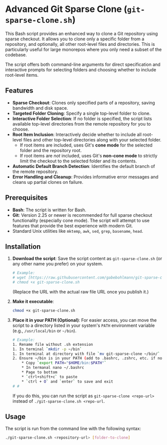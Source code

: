 # Advanced Git Sparse Clone (`git-sparse-clone.sh`)

This Bash script provides an enhanced way to clone a Git repository using sparse checkout. It allows you to clone only a specific folder from a repository, and optionally, all other root-level files and directories. This is particularly useful for large monorepos where you only need a subset of the codebase.

The script offers both command-line arguments for direct specification and interactive prompts for selecting folders and choosing whether to include root-level items.



## Features

* **Sparse Checkout**: Clones only specified parts of a repository, saving bandwidth and disk space.
* **Targeted Folder Cloning**: Specify a single top-level folder to clone.
* **Interactive Folder Selection**: If no folder is specified, the script lists available top-level directories from the remote repository for you to choose.
* **Root Item Inclusion**: Interactively decide whether to include all root-level files and other top-level directories along with your selected folder.
    * If root items are included, uses Git's **cone mode** for the selected folder and the repository root.
    * If root items are *not* included, uses Git's **non-cone mode** to strictly limit the checkout to the selected folder and its contents.
* **Automatic Default Branch Detection**: Identifies the default branch of the remote repository.
* **Error Handling and Cleanup**: Provides informative error messages and cleans up partial clones on failure.

## Prerequisites

* **Bash**: The script is written for Bash.
* **Git**: Version 2.25 or newer is recommended for full sparse checkout functionality (especially cone mode). The script will attempt to use features that provide the best experience with modern Git.
* Standard Unix utilities like `mktemp`, `awk`, `sed`, `grep`, `basename`, `head`.

## Installation

1.  **Download the script**:
    Save the script content as `git-sparse-clone.sh` (or any other name you prefer) on your system.

    ```bash
    # Example:
    # wget [https://raw.githubusercontent.com/gabebohlmann/git-sparse-clone/main/git-sparse-clone.sh](https://raw.githubusercontent.com/gabebohlmann/git-sparse-clone/main/git-sparse-clone.sh)
    # chmod +x git-sparse-clone.sh
    ```
    (Replace the URL with the actual raw file URL once you publish it.)

2.  **Make it executable**:
    ```bash
    chmod +x git-sparse-clone.sh
    ```

3.  **Place it in your PATH (Optional)**:
    For easier access, you can move the script to a directory listed in your system's `PATH` environment variable (e.g., `/usr/local/bin` or `~/bin`).
    ```bash
    # Example:
    1. Rename file without .sh extension
    1. In terminal `mkdir -p ~/bin`
    1. In terminal at directory with file `mv git-sparse-clone ~/bin/`
    2. Ensure ~/bin is in your PATH (add to .bashrc, .zshrc, etc. if not)
        * Copy `export PATH="$HOME/bin:$PATH"` 
        * In termanal nano ~/.bashrc
        * Page to bottom
        * `ctrl+shift+c` to paste
        * `ctrl + O` and `enter` to save and exit
    # # 
    ```
    If you do this, you can run the script as `git-sparse-clone <repo-url>` instead of `./git-sparse-clone.sh <repo-url`.

## Usage

The script is run from the command line with the following syntax:

```bash
./git-sparse-clone.sh <repository-url> [folder-to-clone]